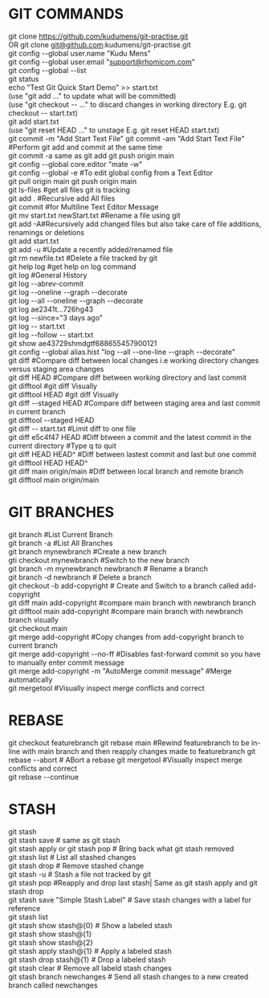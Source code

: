 # GIT COMMANDS
  git clone https://github.com/kudumens/git-practise.git  
  OR git clone git@github.com:kudumens/git-practise.git  
  git config --global user.name "Kudu Mens"  
  git config --global user.email "support@rhomicom.com"  
  git config --global --list  
  git status  
  echo "Test Git Quick Start Demo" >> start.txt  
  (use "git add <file>..." to update what will be committed)  
  (use "git checkout -- <file>..." to discard changes in working directory E.g. git checkout -- start.txt)  
  git add start.txt  
  (use "git reset HEAD <file>..." to unstage E.g. git reset HEAD start.txt)  
  git commit -m "Add Start Text File" 
  git commit -am "Add Start Text File" #Perform git add and commit at the same time  
  git commit -a same as git add
  git push origin main  
  git config --global core.editor "mate -w"  
  git config --global -e #To edit global config from a Text Editor  
  git pull origin main
  git push origin main   
  git ls-files #get all files git is tracking  
  git add . #Recursive add All files  
  git commit #for Multiline Text Editor Message  
  git mv start.txt newStart.txt #Rename a file using git  
  git add -A#Recursively add changed files but also take care of file additions, renamings or deletions  
  git add start.txt  
  git add -u #Update a recently added/renamed file  
  git rm newfile.txt #Delete a file tracked by git  
  git help log #get help on log command  
  git log #General History  
  git log --abrev-commit  
  git log --oneline --graph --decorate  
  git log --all --oneline --graph --decorate  
  git log ae2341t...726hg43  
  git log --since="3 days ago"  
  git log -- start.txt  
  git log --follow -- start.txt  
  git show ae43729shmdgtf688655457900121  
  git config --global alias.hist "log --all --one-line --graph --decorate"  
  git diff #Compare diff between local changes i.e working directory changes versus staging area changes  
  git diff HEAD #Compare diff between working directory and last commit  
  git difftool #git diff Visually   
  git difftool HEAD #git diff Visually  
  git diff --staged HEAD #Compare diff between staging area and last commit in current branch  
  git difftool --staged HEAD  
  git diff -- start.txt #Limit diff to one file  
  git diff e5c4f47 HEAD #Diff btween a commit and the latest commit in the current directory #Type q to quit  
  git diff HEAD HEAD^ #Diff between lastest commit and last but one commit  
  git difftool HEAD HEAD^  
  git diff main origin/main #Diff between local branch and remote branch  
  git difftool main origin/main  
# GIT BRANCHES
git branch #List Current Branch  
git branch -a #List All Branches  
git branch mynewbranch #Create a new branch  
gti checkout mynewbranch #Switch to the new branch  
git branch -m mynewbranch newbranch # Rename a branch  
git branch -d newbranch # Delete a branch  
git checkout -b add-copyright # Create and Switch to a branch called add-copyright  
git diff main add-copyright #compare main branch with newbranch branch  
git difftool main add-copyright #compare main branch with newbranch branch visually  
git checkout main  
git merge add-copyright #Copy changes from add-copyright branch to current branch  
git merge add-copyright --no-ff #Disables fast-forward commit so you have to manually enter commit message  
git merge add-copyright -m "AutoMerge commit message" #Merge automatically  
git mergetool #Visually inspect merge conflicts and correct  
# REBASE
git checkout featurebranch
git rebase main #Rewind featurebranch to be in-line with main branch and then reapply changes made to featurebranch
git rebase --abort # ABort a rebase
git mergetool #Visually inspect merge conflicts and correct  
git rebase --continue
# STASH
git stash  
git stash save # same as git stash  
git stash apply or git stash pop # Bring back what git stash removed  
git stash list # List all stashed changes  
git stash drop # Remove stashed change  
git stash -u # Stash a file not tracked by git  
git stash pop #Reapply and drop last stash| Same as git stash apply and git stash drop  
git stash save "Simple Stash Label" # Save stash changes with a label for reference  
git stash list  
git stash show stash@{0} # Show a labeled stash  
git stash show stash@{1}  
git stash show stash@{2}   
git stash apply stash@{1} # Apply a labeled stash  
git stash drop stash@{1} # Drop a labeled stash  
git stash clear # Remove all labeld stash changes  
git stash branch newchanges # Send all stash changes to a new created branch called newchanges  